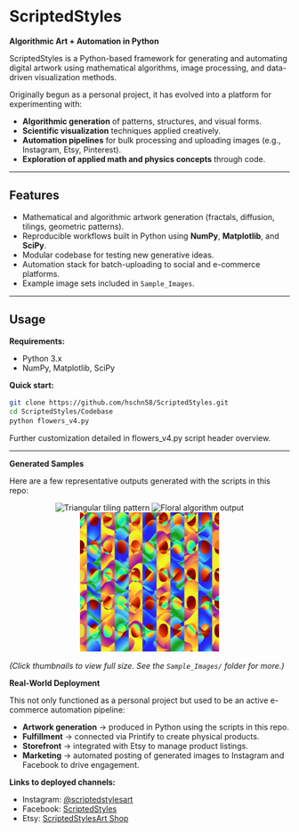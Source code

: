 # ScriptedStyles  

**Algorithmic Art + Automation in Python**  

ScriptedStyles is a Python-based framework for generating and automating digital artwork using mathematical algorithms, image processing, and data-driven visualization methods.  

Originally begun as a personal project, it has evolved into a platform for experimenting with:  
- **Algorithmic generation** of patterns, structures, and visual forms.  
- **Scientific visualization** techniques applied creatively.  
- **Automation pipelines** for bulk processing and uploading images (e.g., Instagram, Etsy, Pinterest).  
- **Exploration of applied math and physics concepts** through code.  

---

## Features
- Mathematical and algorithmic artwork generation (fractals, diffusion, tilings, geometric patterns).  
- Reproducible workflows built in Python using **NumPy**, **Matplotlib**, and **SciPy**.  
- Modular codebase for testing new generative ideas.  
- Automation stack for batch-uploading to social and e-commerce platforms.  
- Example image sets included in `Sample_Images`.  

---

## Usage

**Requirements:**  
- Python 3.x  
- NumPy, Matplotlib, SciPy  

**Quick start:**  
```bash
git clone https://github.com/hschn58/ScriptedStyles.git
cd ScriptedStyles/Codebase
python flowers_v4.py     
```

Further customization detailed in flowers_v4.py script header overview.

---
**Generated Samples**


Here are a few representative outputs generated with the scripts in this repo:

<p align="center">
  <img src="Sample_Images/triangles.png" alt="Triangular tiling pattern" width="250">
  <img src="Sample_Images/superformula_baseshape.png" alt="Floral algorithm output" width="250">
  <img src="Sample_Images/plane_windows.jpg" alt="Abstract airport art" width="250">
</p>

*(Click thumbnails to view full size. See the `Sample_Images/` folder for more.)*

**Real-World Deployment**

This not only functioned as a personal project but used to be an active e-commerce automation pipeline:

- **Artwork generation** → produced in Python using the scripts in this repo.  
- **Fulfillment** → connected via Printify to create physical products.  
- **Storefront** → integrated with Etsy to manage product listings.  
- **Marketing** → automated posting of generated images to Instagram and Facebook to drive engagement.  

**Links to deployed channels:**  
- Instagram: [@scriptedstylesart](https://www.instagram.com/scriptedstylesart)  
- Facebook: [ScriptedStyles](https://www.facebook.com/profile.php?id=61572520106684)  
- Etsy: [ScriptedStylesArt Shop](https://www.etsy.com/shop/ScriptedStylesArt)  



